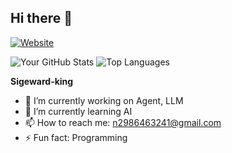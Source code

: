 ## Hi there 👋
[![Website](https://api.netlify.com/api/v1/badges/你的站点ID/deploy-status)](https://sigeward.netlify.app)

![Your GitHub Stats](https://github-readme-stats.vercel.app/api?username=sigeward-king&show_icons=true&theme=light)
![Top Languages](https://github-readme-stats.vercel.app/api/top-langs/?username=sigeward-king&layout=donut)


**Sigeward-king** 
- 🔭 I’m currently working on Agent, LLM
- 🌱 I’m currently learning AI
- 📫 How to reach me: n2986463241@gmail.com
- ⚡ Fun fact: Programming

